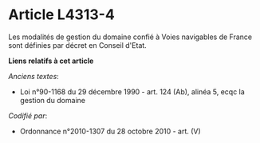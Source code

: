 # Article L4313-4

Les modalités de gestion du domaine confié à Voies navigables de France sont définies par décret en Conseil d'Etat.

**Liens relatifs à cet article**

_Anciens textes_:

  - Loi n°90-1168 du 29 décembre 1990 - art. 124 (Ab), alinéa 5, ecqc la gestion du domaine

_Codifié par_:

  - Ordonnance n°2010-1307 du 28 octobre 2010 - art. (V)
